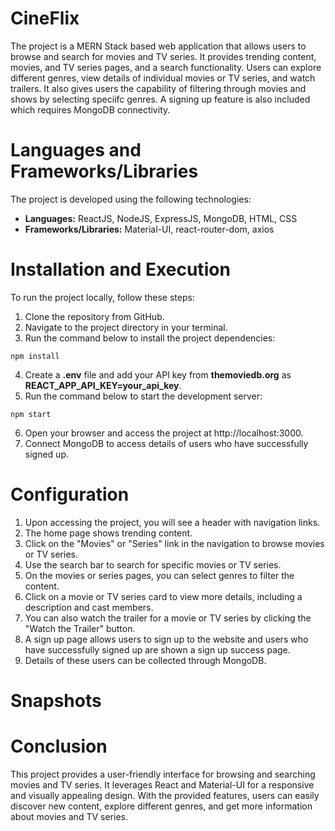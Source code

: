 # CineFlix
The project is a MERN Stack based web application that allows users to browse and search for movies and TV series. It provides trending content, movies, and TV series pages, and a search functionality. Users can explore different genres, view details of individual movies or TV series, and watch trailers. It also gives users the capability of filtering through movies and shows by selecting speciifc genres. A signing up feature is also included which requires MongoDB connectivity.

# Languages and Frameworks/Libraries
The project is developed using the following technologies:

* **Languages:** ReactJS, NodeJS, ExpressJS, MongoDB, HTML, CSS
* **Frameworks/Libraries:** Material-UI, react-router-dom, axios

# Installation and Execution
To run the project locally, follow these steps:

1. Clone the repository from GitHub.
2. Navigate to the project directory in your terminal.
3. Run the command below to install the project dependencies:
```
npm install
```
4. Create a **.env** file and add your API key from **themoviedb.org** as **REACT_APP_API_KEY=your_api_key**.
5. Run the command below to start the development server:
```
npm start
```
6. Open your browser and access the project at http://localhost:3000.
7. Connect MongoDB to access details of users who have successfully signed up.

# Configuration
1. Upon accessing the project, you will see a header with navigation links.
2. The home page shows trending content.
3. Click on the "Movies" or "Series" link in the navigation to browse movies or TV series.
4. Use the search bar to search for specific movies or TV series.
5. On the movies or series pages, you can select genres to filter the content.
6. Click on a movie or TV series card to view more details, including a description and cast members.
7. You can also watch the trailer for a movie or TV series by clicking the "Watch the Trailer" button.
8. A sign up page allows users to sign up to the website and users who have successfully signed up are shown a sign up success page.
9. Details of these users can be collected through MongoDB.

# Snapshots


# Conclusion
This project provides a user-friendly interface for browsing and searching movies and TV series. It leverages React and Material-UI for a responsive and visually appealing design. With the provided features, users can easily discover new content, explore different genres, and get more information about movies and TV series.
